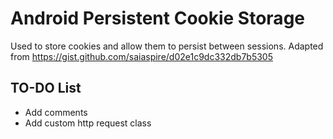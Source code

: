 # Android Persistent Cookie Storage

Used to store cookies and allow them to persist between sessions. Adapted from https://gist.github.com/saiaspire/d02e1c9dc332db7b5305

## TO-DO List
* Add comments
* Add custom http request class
